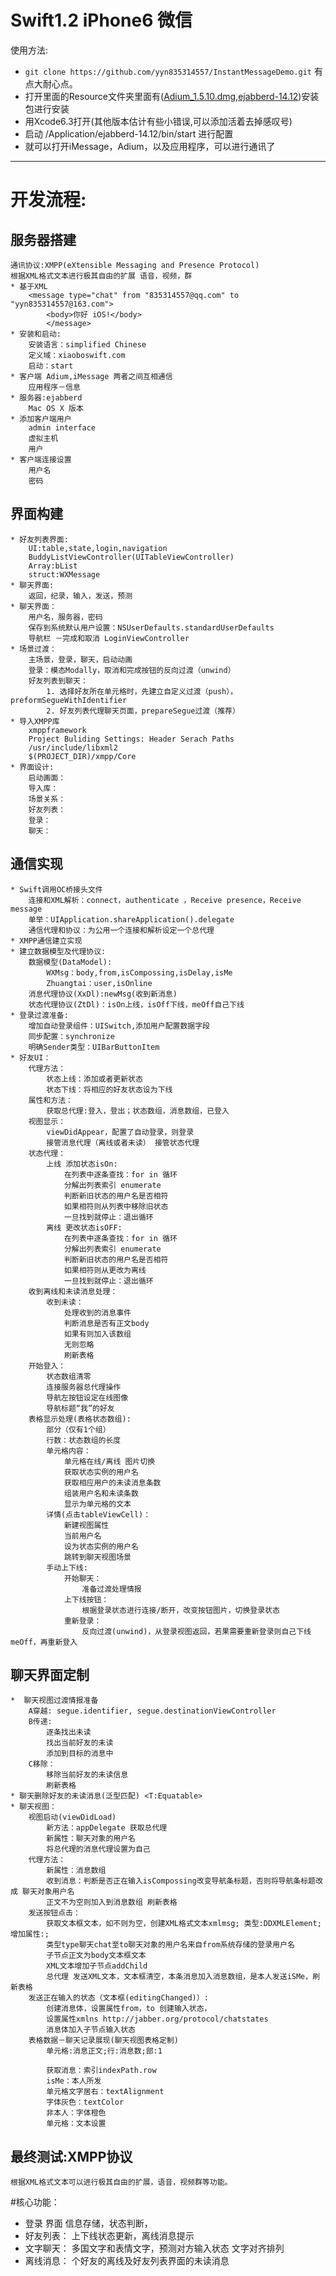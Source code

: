 # Swift1.2 iPhone6 微信

使用方法:
* `git clone https://github.com/yyn835314557/InstantMessageDemo.git` 有点大耐心点。
* 打开里面的Resource文件夹里面有([Adium_1.5.10.dmg](Resource/Adium_1.5.10.dmg),[ejabberd-14.12](Resource/ejabberd-14.12.app/Contents))安装包进行安装
* 用Xcode6.3打开(其他版本估计有些小错误,可以添加活着去掉感叹号)
* 启动 /Application/ejabberd-14.12/bin/start 进行配置
* 就可以打开iMessage，Adium，以及应用程序，可以进行通讯了
			
***
# 开发流程:
## 服务器搭建
	通讯协议:XMPP(eXtensible Messaging and Presence Protocol)
	根据XML格式文本进行极其自由的扩展 语音，视频，群
	* 基于XML
		<message type="chat" from "835314557@qq.com" to "yyn835314557@163.com">
			<body>你好 iOS!</body>
			</message>
	* 安装和启动:
		安装语言：simplified Chinese
		定义域：xiaoboswift.com
		启动：start
	* 客户端 Adium,iMessage 两者之间互相通信
		应用程序－信息
	* 服务器:ejabberd
		Mac OS X 版本
	* 添加客户端用户
		admin interface
		虚拟主机
		用户
	* 客户端连接设置
		用户名
		密码

## 界面构建
	* 好友列表界面:
		UI:table,state,login,navigation
		BuddyListViewController(UITableViewController)
		Array:bList
		struct:WXMessage
	* 聊天界面: 
		返回，纪录，输入，发送，预测
	* 聊天界面：
		用户名，服务器，密码 
		保存到系统默认用户设置：NSUserDefaults.standardUserDefaults
		导航栏 －完成和取消 LoginViewController
	* 场景过渡： 
		主场景，登录，聊天，启动动画
		登录：模态Modally，取消和完成按钮的反向过渡（unwind）
		好友列表到聊天：
			1. 选择好友所在单元格时，先建立自定义过渡（push），preformSegueWithIdentifier
			2. 好友列表代理聊天页面，prepareSegue过渡（推荐）
	* 导入XMPP库
		xmppframework 
		Project Buliding Settings: Header Serach Paths
		/usr/include/libxml2
		$(PROJECT_DIR)/xmpp/Core
	* 界面设计:
		启动画面：
		导入库：
		场景关系：
		好友列表：
		登录：
		聊天：

## 通信实现 
	* Swift调用OC桥接头文件
		连接和XML解析：connect，authenticate ，Receive presence，Receive message
		单举：UIApplication.shareApplication().delegate
		通信代理和协议：为公用一个连接和解析设定一个总代理
	* XMPP通信建立实现
	* 建立数据模型及代理协议:
		数据模型(DataModel):	
			WXMsg：body,from,isCompossing,isDelay,isMe
			Zhuangtai：user,isOnline
		消息代理协议(XxDl):newMsg(收到新消息)
		状态代理协议(ZtDl)：isOn上线，isOff下线，meOff自己下线
	* 登录过渡准备:
		增加自动登录组件：UISwitch,添加用户配置数据字段
		同步配置：synchronize
		明确Sender类型：UIBarButtonItem
	* 好友UI：
		代理方法：
			状态上线：添加或者更新状态
			状态下线：将相应的好友状态设为下线
		属性和方法：
			获取总代理:登入，登出；状态数组，消息数组，已登入
		视图显示：
			viewDidAppear，配置了自动登录，则登录
			接管消息代理（离线或者未读） 接管状态代理
		状态代理：
			上线 添加状态isOn:
				在列表中逐条查找：for in 循环
				分解出列表索引 enumerate
				判断新旧状态的用户名是否相符
				如果相符则从列表中移除旧状态
				一旦找到就停止：退出循环
			离线 更改状态isOFF:
				在列表中逐条查找：for in 循环
				分解出列表索引 enumerate
				判断新旧状态的用户名是否相符
				如果相符则从更改为离线
				一旦找到就停止：退出循环
		收到离线和未读消息处理：
			收到未读：
				处理收到的消息事件
				判断消息是否有正文body
				如果有则加入该数组
				无则忽略
				刷新表格
		开始登入：
			状态数组清零
			连接服务器总代理操作
			导航左按钮设定在线图像
			导航标题“我”的好友
		表格显示处理(表格状态数组):
			部分（仅有1个组）
			行数：状态数组的长度
			单元格内容：
				单元格在线/离线 图片切换 
				获取状态实例的用户名
				获取相应用户的未读消息条数
				组装用户名和未读条数
				显示为单元格的文本
			详情(点击tableViewCell)：
				新建视图属性
				当前用户名
				设为状态实例的用户名
				跳转到聊天视图场景
			手动上下线:
				开始聊天：
					准备过渡处理情报
				上下线按钮：
					根据登录状态进行连接/断开，改变按钮图片，切换登录状态
				重新登录：
					反向过渡(unwind)，从登录视图返回，若果需要重新登录则自己下线meOff，再重新登入


## 聊天界面定制
	*  聊天视图过渡情报准备
		A穿越: segue.identifier, segue.destinationViewController
		B传递:
			逐条找出未读
			找出当前好友的未读
			添加到目标的消息中
		C移除：
			移除当前好友的未读信息
			刷新表格
	* 聊天删除好友的未读消息(泛型匹配) <T:Equatable>
	* 聊天视图：
		视图启动(viewDidLoad)
			新方法：appDelegate 获取总代理
			新属性：聊天对象的用户名
			将总代理的消息代理设置为自己
		代理方法：
			新属性：消息数组
			收到消息：判断是否正在输入isCompossing改变导航条标题，否则将导航条标题改成 聊天对象用户名
			正文不为空则加入到消息数组 刷新表格
		发送按钮点击：
			获取文本框文本，如不则为空，创建XML格式文本xmlmsg; 类型:DDXMLElement;增加属性:;
			类型type聊天chat至to聊天对象的用户名来自from系统存储的登录用户名
			子节点正文为body文本框文本
			XML文本增加子节点addChild
			总代理 发送XML文本，文本框清空，本条消息加入消息数组，是本人发送iSMe，刷新表格
		发送正在输入的状态（文本框(editingChanged)）:
			创建消息体，设置属性from，to 创建输入状态，
			设置属性xmlns http://jabber.org/protocol/chatstates
			消息体加入子节点输入状态
		表格数据－聊天记录展现(聊天视图表格定制)
			单元格:消息正文;行:消息数;部:1

			获取消息：索引indexPath.row
			isMe：本人所发
			单元格文字居右：textAlignment
			字体灰色：textColor
			非本人：字体橙色
			单元格：文本设置

## 最终测试:XMPP协议
	根据XML格式文本可以进行极其自由的扩展，语音，视频群等功能。

#核心功能：
* 登录
	界面 信息存储，状态判断，
* 好友列表： 
	上下线状态更新，离线消息提示
* 文字聊天：
	多国文字和表情文字，预测对方输入状态 文字对齐排列
* 离线消息：
	个好友的离线及好友列表界面的未读消息
